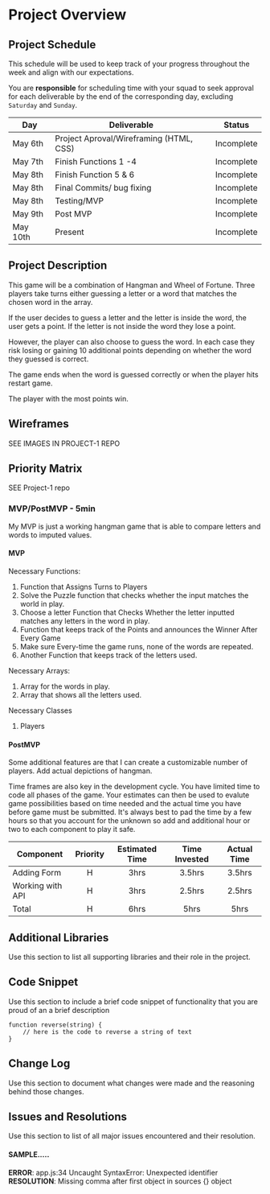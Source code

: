 # Project Overview

## Project Schedule

This schedule will be used to keep track of your progress throughout the week and align with our expectations.  

You are **responsible** for scheduling time with your squad to seek approval for each deliverable by the end of the corresponding day, excluding `Saturday` and `Sunday`.

|  Day | Deliverable | Status
|---|---| ---|
|May 6th| Project Aproval/Wireframing (HTML, CSS)| Incomplete
|May 7th| Finish Functions 1 -4  | Incomplete
|May 8th| Finish Function 5 & 6 | Incomplete
|May 8th| Final Commits/ bug fixing | Incomplete
|May 8th| Testing/MVP | Incomplete
|May 9th| Post MVP | Incomplete
|May 10th| Present | Incomplete


## Project Description

This game will be a combination of Hangman and Wheel of Fortune. Three players take turns either guessing a letter or a word that matches the chosen word in the array.

If the user decides to  guess a letter and the letter is inside the word, the user gets a point. If the letter is not inside the word they lose a point.

However, the player can also choose to guess the word. In each case they risk losing or gaining 10 additional points depending on whether the word they guessed is correct.

The game ends when the word is guessed correctly or when the player hits restart game.

The player with the most points win.


## Wireframes

SEE IMAGES IN PROJECT-1 REPO

## Priority Matrix
SEE Project-1 repo 

### MVP/PostMVP - 5min
My MVP is just a working hangman game that is able to compare letters and words to imputed values. 



#### MVP 



Necessary Functions:
1.	Function that Assigns Turns to Players
2.	Solve the Puzzle function that checks whether the input matches the world in play.
3.	Choose a letter Function that Checks Whether the letter inputted matches any letters in the word in play.
4.	Function that keeps track of the Points and announces the Winner After Every Game
5.	Make sure Every-time the game runs, none of the words are repeated.
6.	Another Function that keeps track of the letters used.


Necessary Arrays:
1.	Array for the words in play.
2.	Array that shows all the letters used.

Necessary Classes
1.	Players



#### PostMVP 

Some additional features are that I can create a customizable number of players.
Add actual depictions of hangman.


Time frames are also key in the development cycle.  You have limited time to code all phases of the game.  Your estimates can then be used to evalute game possibilities based on time needed and the actual time you have before game must be submitted. It's always best to pad the time by a few hours so that you account for the unknown so add and additional hour or two to each component to play it safe.

| Component | Priority | Estimated Time | Time Invested | Actual Time |
| --- | :---: |  :---: | :---: | :---: |
| Adding Form | H | 3hrs| 3.5hrs | 3.5hrs |
| Working with API | H | 3hrs| 2.5hrs | 2.5hrs |
| Total | H | 6hrs| 5hrs | 5hrs |


## Additional Libraries
 Use this section to list all supporting libraries and their role in the project. 

## Code Snippet

Use this section to include a brief code snippet of functionality that you are proud of an a brief description  

```
function reverse(string) {
	// here is the code to reverse a string of text
}
```

## Change Log
 Use this section to document what changes were made and the reasoning behind those changes.  

## Issues and Resolutions
 Use this section to list of all major issues encountered and their resolution.

#### SAMPLE.....
**ERROR**: app.js:34 Uncaught SyntaxError: Unexpected identifier                                
**RESOLUTION**: Missing comma after first object in sources {} object
